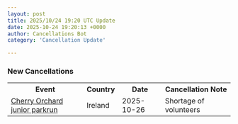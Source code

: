 ```yaml
---
layout: post
title: 2025/10/24 19:20 UTC Update
date: 2025-10-24 19:20:13 +0000
author: Cancellations Bot
category: 'Cancellation Update'

---
```


<h3>New Cancellations</h3>
<div class='hscrollable'>
<table style='width: 100%'>
    <tr>
        <th>Event</th>
        <th>Country</th>
        <th>Date</th>
        <th>Cancellation Note</th>
    </tr>
    <tr>
        <td><a href="https://www.parkrun.ie/cherryorchard-juniors">Cherry Orchard junior parkrun</a></td>
        <td>Ireland</td>
        <td>2025-10-26</td>
        <td>Shortage of volunteers</td>
    </tr>
</table>
</div>
